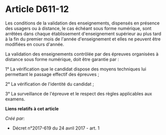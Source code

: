 # Article D611-12

Les conditions de la validation des enseignements, dispensés en présence des usagers ou à distance, le cas échéant sous forme
numérique, sont arrêtées dans chaque établissement d'enseignement supérieur au plus tard à la fin du premier mois de l'année
d'enseignement et elles ne peuvent être modifiées en cours d'année.

La validation des enseignements contrôlée par des épreuves organisées à distance sous forme numérique, doit être garantie
par :

1° La vérification que le candidat dispose des moyens techniques lui permettant le passage effectif des épreuves ;

2° La vérification de l'identité du candidat ;

3° La surveillance de l'épreuve et le respect des règles applicables aux examens.

**Liens relatifs à cet article**

_Créé par_:

  - Décret n°2017-619 du 24 avril 2017 - art. 1
